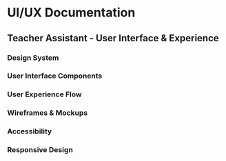 # UI/UX Documentation

## Teacher Assistant - User Interface & Experience

### Design System
<!-- Design principles and guidelines -->

### User Interface Components
<!-- UI component specifications -->

### User Experience Flow
<!-- User journey and interaction flows -->

### Wireframes & Mockups
<!-- Visual design references -->

### Accessibility
<!-- Accessibility requirements and guidelines -->

### Responsive Design
<!-- Mobile and desktop considerations -->